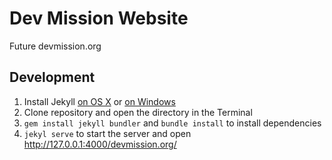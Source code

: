 # Dev Mission Website
Future devmission.org

## Development
1. Install Jekyll [on OS X](http://jekyll.tips/jekyll-casts/install-jekyll-on-os-x/) or [on Windows](http://jekyll.tips/jekyll-casts/install-jekyll-on-windows/)
1. Clone repository and open the directory in the Terminal
1. `gem install jekyll bundler` and `bundle install` to install dependencies
1. `jekyl serve` to start the server and open http://127.0.0.1:4000/devmission.org/
